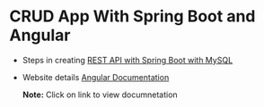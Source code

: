 # CRUD App With Spring Boot and Angular

- Steps in creating <a href="https://github.com/2711-bharath/Spring-Boot-CRUD/blob/main/EmployeeManager/README.md">REST API with Spring Boot with MySQL</a>

- Website details <a href="https://github.com/2711-bharath/Spring-Boot-CRUD/edit/main/employee-manager-app/README.md">Angular Documentation<a>
 
  **Note:** Click on link to view documnetation
